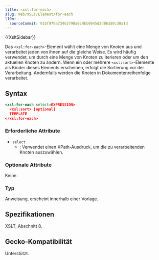 ```yaml
---
title: <xsl:for-each>
slug: Web/XSLT/Element/for-each
l10n:
  sourceCommit: 91bf979a73463798a0c4bb9045d2d86180cd0a1d
---
```


{{XsltSidebar}}

Das `<xsl:for-each>`-Element wählt eine Menge von Knoten aus und verarbeitet jeden von ihnen auf die gleiche Weise. Es wird häufig verwendet, um durch eine Menge von Knoten zu iterieren oder um den aktuellen Knoten zu ändern. Wenn ein oder mehrere `<xsl:sort>`-Elemente als Kinder dieses Elements erscheinen, erfolgt die Sortierung vor der Verarbeitung. Andernfalls werden die Knoten in Dokumentenreihenfolge verarbeitet.

## Syntax

```xml
<xsl:for-each select=EXPRESSION>
  <xsl:sort> [optional]
  TEMPLATE
</xsl:for-each>
```

### Erforderliche Attribute

- `select`
  - : Verwendet einen XPath-Ausdruck, um die zu verarbeitenden Knoten auszuwählen.

### Optionale Attribute

Keine.

### Typ

Anweisung, erscheint innerhalb einer Vorlage.

## Spezifikationen

XSLT, Abschnitt 8.

## Gecko-Kompatibilität

Unterstützt.
